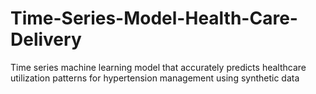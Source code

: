 # Time-Series-Model-Health-Care-Delivery
Time series machine learning model that accurately predicts healthcare utilization patterns for hypertension management using synthetic data
